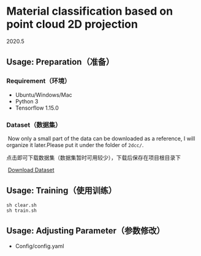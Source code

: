 # Material classification based on point cloud 2D projection

2020.5

## Usage: Preparation（准备）

### Requirement（环境）

- Ubuntu/Windows/Mac
- Python 3
- Tensorflow 1.15.0

### Dataset（数据集）

​		Now only a small part of the data can be downloaded as a reference, I will organize it later.Please put it under the folder of ```2dcc/```.

​		点击即可下载数据集（数据集暂时可用较少），下载后保存在项目根目录下

​		[Download Dataset](http://junbin.xyz/pages/Graduation%20Project/dataset.html)

## Usage: Training（使用训练）

```shell
sh clear.sh
sh train.sh
```

## Usage: Adjusting Parameter（参数修改）

+ Config/config.yaml





